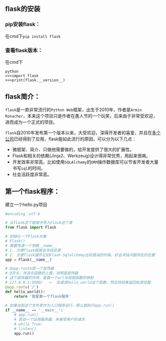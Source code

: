 ## flask的安装  
### pip安装flask：  
在cmd下```pip install flask```   
### 查看flask版本：  
在cmd下
```
python
>>>import flask
>>>print(flask.__version__)
```
## flask简介：   
```flask```是一款非常流行的```Python Web```框架，出生于2010年，作者是`Armin Ronacher`，本来这个项目只是作者在愚人节的一个玩笑，后来由于非常受欢迎，进而成为一个正式的项目。  
   
`flask`自2010年发布第一个版本以来，大受欢迎，深得开发者的喜爱，并且在[多个公司]()已经得到了应用，flask能如此流行的原因，可以分为以下几点：   

  
  - 微框架、简介、只做他需要做的，给开发提供了很大的扩展性。   
  - Flask和相关的依赖(Jinja2、Werkzeug)设计得非常优秀，用起来很爽。   
  - 开发效率非常高，比如使用`SQLAlchemy`的`ORM`操作数据库可以节省开发者大量书写`sql`的时间。   
  - 社会活跃度非常高。   
    
## 第一个flask程序：  
建立一个hello.py项目
```python
#encoding：utf-8

# 从flask这个框架中导入Flask这个类
from flask import Flask

# 初始化一个Flask对象
# Flask()
# 需要传递一个参数__name__
# 1. 方便flask框架去寻找资源
# 2. 方便flask插件比如Flask-Sqlalchemy出现错误的时候，好去寻找问题所在的位置
app = Flask(__name__)

# @app.route是一个装饰器
# @开头，并且在函数的上面，说明是装饰器
# 这个装饰器的作用，是做一个url与视图函数的映射
# 127.0.0.1:5000/  ->  去请求hello_world这个函数，然后将结果返回给游览器
@app.route('/')
def hello_world():
    return '我是第一个flask程序'
    
# 如果当前这个文件是作为入口程序运行，那么就执行app.run()    
if __name__ == '__main__':
    # app.run()
    # 启动一个应用服务器，来接受用户的请求
    # while True:
    # listen()
    app.run()
```
